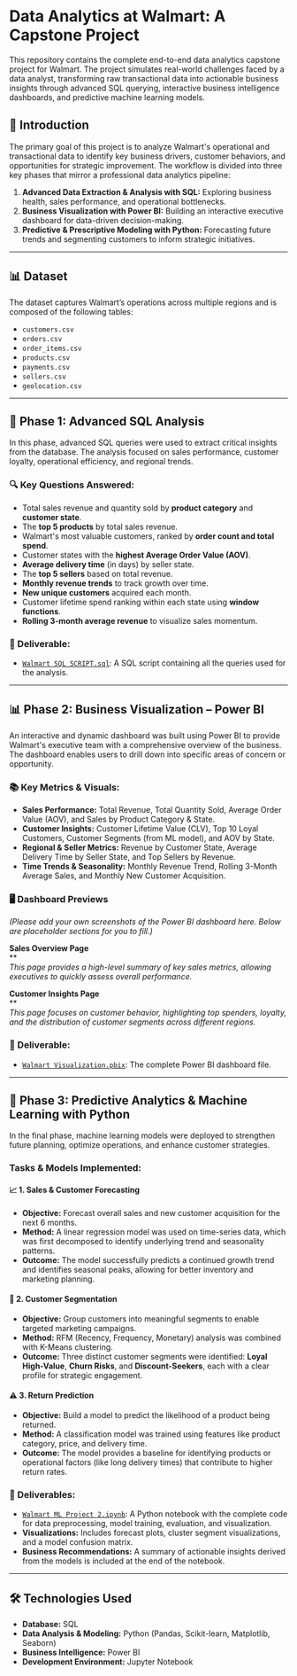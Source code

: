 # Data Analytics at Walmart: A Capstone Project

This repository contains the complete end-to-end data analytics capstone project for Walmart. The project simulates real-world challenges faced by a data analyst, transforming raw transactional data into actionable business insights through advanced SQL querying, interactive business intelligence dashboards, and predictive machine learning models.

## 📌 Introduction

The primary goal of this project is to analyze Walmart's operational and transactional data to identify key business drivers, customer behaviors, and opportunities for strategic improvement. The workflow is divided into three key phases that mirror a professional data analytics pipeline:

1.  **Advanced Data Extraction & Analysis with SQL:** Exploring business health, sales performance, and operational bottlenecks.
2.  **Business Visualization with Power BI:** Building an interactive executive dashboard for data-driven decision-making.
3.  **Predictive & Prescriptive Modeling with Python:** Forecasting future trends and segmenting customers to inform strategic initiatives.

---

## 📊 Dataset

The dataset captures Walmart’s operations across multiple regions and is composed of the following tables:

* `customers.csv`
* `orders.csv`
* `order_items.csv`
* `products.csv`
* `payments.csv`
* `sellers.csv`
* `geolocation.csv`

---

## 🚀 Phase 1: Advanced SQL Analysis

In this phase, advanced SQL queries were used to extract critical insights from the database. The analysis focused on sales performance, customer loyalty, operational efficiency, and regional trends.

### 🔍 Key Questions Answered:

* Total sales revenue and quantity sold by **product category** and **customer state**.
* The **top 5 products** by total sales revenue.
* Walmart's most valuable customers, ranked by **order count and total spend**.
* Customer states with the **highest Average Order Value (AOV)**.
* **Average delivery time** (in days) by seller state.
* The **top 5 sellers** based on total revenue.
* **Monthly revenue trends** to track growth over time.
* **New unique customers** acquired each month.
* Customer lifetime spend ranking within each state using **window functions**.
* **Rolling 3-month average revenue** to visualize sales momentum.

### 📁 Deliverable:

* [`Walmart SQL SCRIPT.sql`](Walmart%20SQL%20SCRIPT.sql): A SQL script containing all the queries used for the analysis.

---

## 📊 Phase 2: Business Visualization – Power BI

An interactive and dynamic dashboard was built using Power BI to provide Walmart's executive team with a comprehensive overview of the business. The dashboard enables users to drill down into specific areas of concern or opportunity.

### 📚 Key Metrics & Visuals:

* **Sales Performance:** Total Revenue, Total Quantity Sold, Average Order Value (AOV), and Sales by Product Category & State.
* **Customer Insights:** Customer Lifetime Value (CLV), Top 10 Loyal Customers, Customer Segments (from ML model), and AOV by State.
* **Regional & Seller Metrics:** Revenue by Customer State, Average Delivery Time by Seller State, and Top Sellers by Revenue.
* **Time Trends & Seasonality:** Monthly Revenue Trend, Rolling 3-Month Average Sales, and Monthly New Customer Acquisition.

### 🖥️ Dashboard Previews

*(Please add your own screenshots of the Power BI dashboard here. Below are placeholder sections for you to fill.)*

**Sales Overview Page**
<br>
**
<br>
*This page provides a high-level summary of key sales metrics, allowing executives to quickly assess overall performance.*

**Customer Insights Page**
<br>
**
<br>
*This page focuses on customer behavior, highlighting top spenders, loyalty, and the distribution of customer segments across different regions.*

### 📁 Deliverable:

* [`Walmart Visualization.pbix`](Walmart%20Visualization.pbix): The complete Power BI dashboard file.

---

## 🤖 Phase 3: Predictive Analytics & Machine Learning with Python

In the final phase, machine learning models were deployed to strengthen future planning, optimize operations, and enhance customer strategies.

### Tasks & Models Implemented:

#### 📈 1. Sales & Customer Forecasting
* **Objective:** Forecast overall sales and new customer acquisition for the next 6 months.
* **Method:** A linear regression model was used on time-series data, which was first decomposed to identify underlying trend and seasonality patterns.
* **Outcome:** The model successfully predicts a continued growth trend and identifies seasonal peaks, allowing for better inventory and marketing planning.

#### 🧩 2. Customer Segmentation
* **Objective:** Group customers into meaningful segments to enable targeted marketing campaigns.
* **Method:** RFM (Recency, Frequency, Monetary) analysis was combined with K-Means clustering.
* **Outcome:** Three distinct customer segments were identified: **Loyal High-Value**, **Churn Risks**, and **Discount-Seekers**, each with a clear profile for strategic engagement.

#### ⚠️ 3. Return Prediction
* **Objective:** Build a model to predict the likelihood of a product being returned.
* **Method:** A classification model was trained using features like product category, price, and delivery time.
* **Outcome:** The model provides a baseline for identifying products or operational factors (like long delivery times) that contribute to higher return rates.

### 📁 Deliverables:

* [`Walmart ML Project 2.ipynb`](Walmart%20ML%20Project%202.ipynb): A Python notebook with the complete code for data preprocessing, model training, evaluation, and visualization.
* **Visualizations:** Includes forecast plots, cluster segment visualizations, and a model confusion matrix.
* **Business Recommendations:** A summary of actionable insights derived from the models is included at the end of the notebook.

---

## 🛠️ Technologies Used

* **Database:** SQL
* **Data Analysis & Modeling:** Python (Pandas, Scikit-learn, Matplotlib, Seaborn)
* **Business Intelligence:** Power BI
* **Development Environment:** Jupyter Notebook
